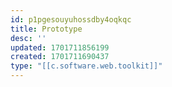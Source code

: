 ```yaml
---
id: p1pgesouyuhossdby4oqkqc
title: Prototype
desc: ''
updated: 1701711856199
created: 1701711690437
type: "[[c.software.web.toolkit]]"
---
```

